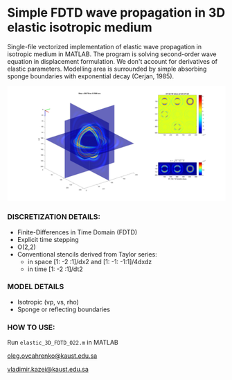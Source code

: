 # **Simple FDTD wave propagation in 3D elastic isotropic medium**

Single-file vectorized implementation of elastic wave propagation in isotropic medium in MATLAB. The program is solving second-order wave equation in displacement formulation. We don't account for derivatives of elastic parameters. Modelling area is surrounded by simple absorbing sponge boundaries with exponential decay (Cerjan, 1985). 

![Wavefield example](img/snap.jpg)

### **DISCRETIZATION DETAILS**:
* Finite-Differences in Time Domain (FDTD)
* Explicit time stepping
* O(2,2)
* Conventional stencils derived from Taylor series: 
    * in space [1: -2 :1]/dx2 and [1: -1: -1:1]/4dxdz
    * in time [1: -2 :1]/dt2

### **MODEL DETAILS**
* Isotropic (vp, vs, rho)
* Sponge or reflecting boundaries

### **HOW TO USE**: 
Run `elastic_3D_FDTD_O22.m` in MATLAB

oleg.ovcahrenko@kaust.edu.sa

vladimir.kazei@kaust.edu.sa
